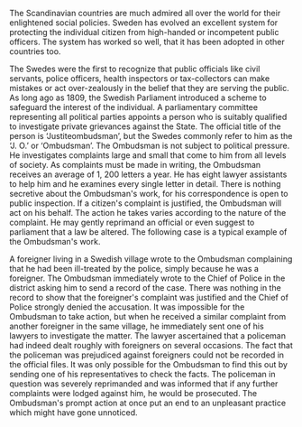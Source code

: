 The Scandinavian countries are much admired all over the world for their enlightened social policies. Sweden has evolved an excellent system for protecting the individual citizen from high-handed or incompetent public officers. The system has worked so well, that it has been adopted in other countries too.

The Swedes were the first to recognize that public officials like civil servants, police officers, health inspectors or tax-collectors can make mistakes or act over-zealously in the belief that they are serving the public. As long ago as 1809, the Swedish Parliament introduced a scheme to safeguard the interest of the individual. A parliamentary committee representing all political parties appoints a person who is suitably qualified to investigate private grievances against the State. The official title of the person is ‘Justiteombudsman’, but the Swedes commonly refer to him as the ‘J. O.’ or ‘Ombudsman’. The Ombudsman is not subject to political pressure. He investigates complaints large and small that come to him from all levels of society. As complaints must be made in writing, the Ombudsman receives an average of 1, 200 letters a year. He has eight lawyer assistants to help him and he examines every single letter in detail. There is nothing secretive about the Ombudsman's work, for his correspondence is open to public inspection. If a citizen's complaint is justified, the Ombudsman will act on his behalf. The action he takes varies according to the nature of the complaint. He may gently reprimand an official or even suggest to parliament that a law be altered. The following case is a typical example of the Ombudsman's work.

A foreigner living in a Swedish village wrote to the Ombudsman complaining that he had been ill-treated by the police, simply because he was a foreigner. The Ombudsman immediately wrote to the Chief of Police in the district asking him to send a record of the case. There was nothing in the record to show that the foreigner's complaint was justified and the Chief of Police strongly denied the accusation. It was impossible for the Ombudsman to take action, but when he received a similar complaint from another foreigner in the same village, he immediately sent one of his lawyers to investigate the matter. The lawyer ascertained that a policeman had indeed dealt roughly with foreigners on several occasions. The fact that the policeman was prejudiced against foreigners could not be recorded in the official files. It was only possible for the Ombudsman to find this out by sending one of his representatives to check the facts. The policeman in question was severely reprimanded and was informed that if any further complaints were lodged against him, he would be prosecuted. The Ombudsman's prompt action at once put an end to an unpleasant practice which might have gone unnoticed.